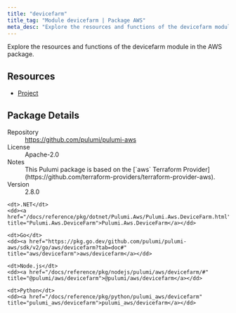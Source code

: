 ```yaml
---
title: "devicefarm"
title_tag: "Module devicefarm | Package AWS"
meta_desc: "Explore the resources and functions of the devicefarm module in the AWS package."
---
```


<!-- WARNING: this file was generated by Pulumi Docs Generator. -->
<!-- Do not edit by hand unless you're certain you know what you are doing! -->

Explore the resources and functions of the devicefarm module in the AWS package.

<h2 id="resources">Resources</h2>
<ul class="api">
    <li><a href="project" title="Project"><span class="symbol resource"></span>Project</a></li>
</ul>

<h2 id="package-details">Package Details</h2>
<dl class="package-details">
	<dt>Repository</dt>
	<dd><a href="https://github.com/pulumi/pulumi-aws">https://github.com/pulumi/pulumi-aws</a></dd>
	<dt>License</dt>
	<dd>Apache-2.0</dd>
	<dt>Notes</dt>
	<dd>This Pulumi package is based on the [`aws` Terraform Provider](https://github.com/terraform-providers/terraform-provider-aws).</dd>
	<dt>Version</dt>
	<dd>2.8.0</dd>
</dl>



<dl class="tabular">

    <dt>.NET</dt>
    <dd><a href="/docs/reference/pkg/dotnet/Pulumi.Aws/Pulumi.Aws.DeviceFarm.html" title="Pulumi.Aws.DeviceFarm">Pulumi.Aws.DeviceFarm</a></dd>

    <dt>Go</dt>
    <dd><a href="https://pkg.go.dev/github.com/pulumi/pulumi-aws/sdk/v2/go/aws/devicefarm?tab=doc#" title="aws/devicefarm">aws/devicefarm</a></dd>

    <dt>Node.js</dt>
    <dd><a href="/docs/reference/pkg/nodejs/pulumi/aws/devicefarm/#" title="@pulumi/aws/devicefarm">@pulumi/aws/devicefarm</a></dd>

    <dt>Python</dt>
    <dd><a href="/docs/reference/pkg/python/pulumi_aws/devicefarm" title="pulumi_aws/devicefarm">pulumi_aws/devicefarm</a></dd>

</dl>

